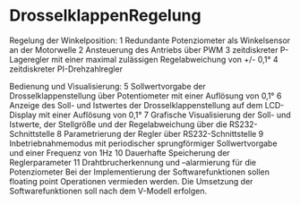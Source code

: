 # DrosselklappenRegelung

Regelung der Winkelposition:
1 Redundante Potenziometer als Winkelsensor an der Motorwelle
2 Ansteuerung des Antriebs über PWM 
3 zeitdiskreter P-Lageregler mit einer maximal zulässigen Regelabweichung von +/-
0,1° 
4 zeitdiskreter PI-Drehzahlregler

Bedienung und Visualisierung:
5 Sollwertvorgabe der Drosselklappenstellung über Potentiometer mit einer 
Auflösung von 0,1°
6 Anzeige des Soll- und Istwertes der Drosselklappenstellung auf dem LCD-Display mit 
einer Auflösung von 0,1°
7 Grafische Visualisierung der Soll- und Istwerte, der Stellgröße und der 
Regelabweichung über die RS232-Schnittstelle
8 Parametrierung der Regler über RS232-Schnittstelle
9 Inbetriebnahmemodus mit periodischer sprungförmiger Sollwertvorgabe und einer 
Frequenz von 1Hz
10 Dauerhafte Speicherung der Reglerparameter
11 Drahtbrucherkennung und –alarmierung für die Potenziometer
Bei der Implementierung der Softwarefunktionen sollen floating point Operationen 
vermieden werden. Die Umsetzung der Softwarefunktionen soll nach dem V-Modell 
erfolgen.
